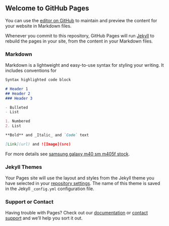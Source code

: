 ## Welcome to GitHub Pages

You can use the [editor on GitHub](https://github.com/pro-dotcom/firmware.github.io/edit/main/README.md) to maintain and preview the content for your website in Markdown files.

Whenever you commit to this repository, GitHub Pages will run [Jekyll](https://www.firmwarepro.online/2021/04/samsung-galaxy-m40-sm-m405f-stock.html) to rebuild the pages in your site, from the content in your Markdown files.

### Markdown

Markdown is a lightweight and easy-to-use syntax for styling your writing. It includes conventions for

```markdown
Syntax highlighted code block

# Header 1
## Header 2
### Header 3

- Bulleted
- List

1. Numbered
2. List

**Bold** and _Italic_ and `Code` text

[Link](url) and ![Image](src)
```

For more details see [samsung galaxy m40 sm m405f stock](https://www.firmwarepro.online/2021/04/samsung-galaxy-m40-sm-m405f-stock.html).




### Jekyll Themes

Your Pages site will use the layout and styles from the Jekyll theme you have selected in your [repository settings](https://github.com/pro-dotcom/firmware.github.io/settings/pages). The name of this theme is saved in the Jekyll `_config.yml` configuration file.

### Support or Contact

Having trouble with Pages? Check out our [documentation](https://docs.github.com/categories/github-pages-basics/) or [contact support](https://www.firmwarepro.online/2021/04/samsung-galaxy-m40-sm-m405f-stock.html) and we’ll help you sort it out.

